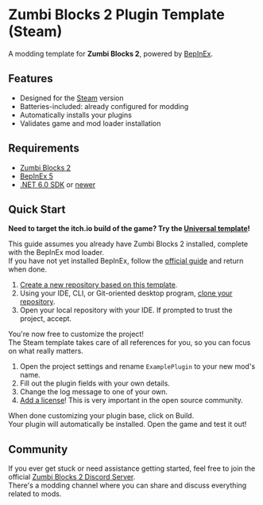 ﻿# Zumbi Blocks 2 Plugin Template (Steam)

A modding template for **Zumbi Blocks 2**, powered by [BepInEx](https://github.com/BepInEx/BepInEx).

## Features

- Designed for the [Steam](https://store.steampowered.com/app/1941780/Zumbi_Blocks_2_Open_Alpha/) version
- Batteries-included: already configured for modding
- Automatically installs your plugins
- Validates game and mod loader installation

## Requirements

- [Zumbi Blocks 2](https://store.steampowered.com/app/1941780/Zumbi_Blocks_2_Open_Alpha/)
- [BepInEx 5](https://github.com/BepInEx/BepInEx/releases)
- [.NET 6.0 SDK](https://dotnet.microsoft.com/en-us/download/dotnet/6.0) or [newer](https://dotnet.microsoft.com/en-us/download)

## Quick Start

**Need to target the itch.io build of the game? Try the [Universal template](https://github.com/Zumbi-Blocks-2-Modding/ZumbiBlocks2.PluginTemplate.Universal)!**

This guide assumes you already have Zumbi Blocks 2 installed, complete with the BepInEx mod loader.  
If you have not yet installed BepInEx, follow the [official guide](https://docs.bepinex.dev/articles/user_guide/installation/index.html) and return when done.

1. [Create a new repository based on this template](https://github.com/Zumbi-Blocks-2-Modding/ZumbiBlocks2.PluginTemplate.Steam).
2. Using your IDE, CLI, or Git-oriented desktop program, [clone your repository](https://docs.github.com/en/repositories/creating-and-managing-repositories/cloning-a-repository).
3. Open your local repository with your IDE. If prompted to trust the project, accept.

You're now free to customize the project!  
The Steam template takes care of all references for you, so you can focus on what really matters.

1. Open the project settings and rename `ExamplePlugin` to your new mod's name.
2. Fill out the plugin fields with your own details.
3. Change the log message to one of your own.
4. [Add a license](https://choosealicense.com/)! This is very important in the open source community.

When done customizing your plugin base, click on Build.  
Your plugin will automatically be installed. Open the game and test it out!

## Community

If you ever get stuck or need assistance getting started, feel free to join the official [Zumbi Blocks 2 Discord Server](https://discord.gg/eCWaHR9).  
There's a modding channel where you can share and discuss everything related to mods.
